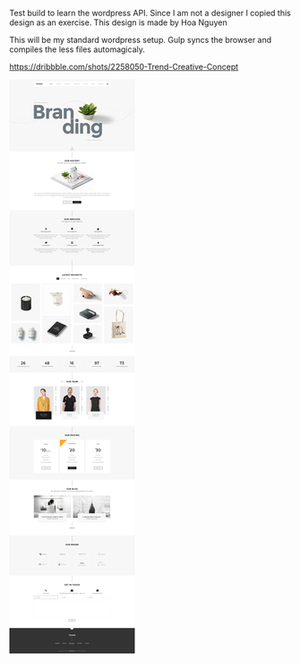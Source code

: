
Test build to learn the wordpress API. Since I am not a designer I copied this design as an exercise. This design is made by Hoa Nguyen

This will be my standard wordpress setup. Gulp syncs the browser and compiles the less files automagicaly.

https://dribbble.com/shots/2258050-Trend-Creative-Concept

![webpage](https://github.com/z4nsh1n/wordpress-theme-branding/blob/master/homepage.jpg) 
